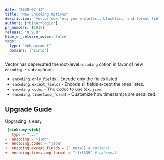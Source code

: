 ```yaml
---
date: "2020-07-13"
title: "New Encoding Options"
description: "Vector now lets you whitelist, blacklist, and format fields when events are encoded"
authors: ["binarylogic"]
pr_numbers: [1915]
release: "0.9.0"
hide_on_release_notes: false
tags:
  type: "enhancement"
  domains: ["sinks"]
---
```


Vector has deprecated the root-level `encoding` option in favor of new
`encoding.*` sub-options:

- `encoding.only_fields` - Encode only the fields listed.
- `encoding.except_fields` - Encode all fields except the ones listed.
- `encoding.codec` - The codec to use (ex: `json`).
- `encoding.timestamp_format` - Customize how timestamps are serialized.

## Upgrade Guide

Upgrading is easy:

```toml title="vector.toml"
 [sinks.my-sink]
   type = "..."
-  encoding = "json"
+  encoding.codec = "json"
+  encoding.except_fields = ["_meta"] # optional
+  encoding.timestamp_format = "rfc3339" # optional
```
